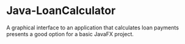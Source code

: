 # Java-LoanCalculator
A graphical interface to an application that calculates loan payments presents
a good option for a basic JavaFX project.
